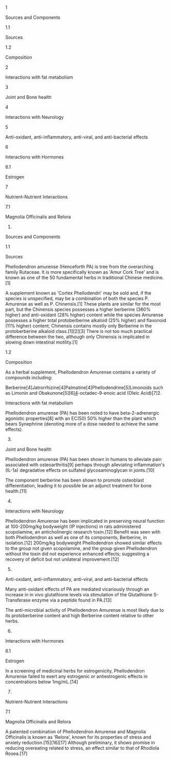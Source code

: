 1

Sources and Components

1.1

Sources

1.2

Composition

2

Interactions with fat metabolism

3

Joint and Bone health

4

Interactions with Neurology

5

Anti-oxidant, anti-inflammatory, anti-viral, and anti-bacterial effects

6

Interactions with Hormones

6.1

Estrogen

7

Nutrient-Nutrient Interactions

7.1

Magnolia Officinalis and Relora

1.

Sources and Components

1.1

Sources

Phellodendron amurense (Henceforth PA) is tree from the overarching family Rutaceae. It is more specifically known as 'Amur Cork Tree' and is known as one of the 50 fundamental herbs in traditional Chinese medicine.[1]

A supplement known as 'Cortex Phellodendri' may be sold and, if the species is unspecified, may be a combination of both the species P. Amurense as well as P. Chinensis.[1] These plants are similar for the most part, but the Chinensis species possesses a higher berberine (360% higher) and anti-oxidant (28% higher) content while the species Amurense possesses a higher total protoberberine alkaloid (25% higher) and flavonoid (11% higher) content; Chinensis contains mostly only Berberine in the protoberberine alkaloid class.[1][2][3] There is not too much practical difference between the two, although only Chinensis is implicated in slowing down intestinal motility.[1]

1.2

Composition

As a herbal supplement, Phellodendron Amurense contains a variety of compounds including:

Berberine[4]Jatrorrhizine[4]Palmatine[4]Phellodendrine[5]Limonoids such as Limonin and Obakunone[5][6][4](9Z)-octadec-9-enoic acid (Oleic Acid)[7]2.

Interactions with fat metabolism

Phellodendron amurense (PA) has been noted to have beta-2-adrenergic agonistic properties[8] with an EC(50) 50% higher than the plant which bears Synephrine (denoting more of a dose needed to achieve the same effects).

3.

Joint and Bone health

Phellodendron amurense (PA) has been shown in humans to alleviate pain associated with osteoarthritis[9] perhaps through alleviating inflammation's (IL-1a) degradative effects on sulfated glycosaminoglycan in joints.[10]

The component berberine has been shown to promote osteoblast differentiation, leading it to possible be an adjunct treatment for bone health.[11] 

4.

Interactions with Neurology

Phellodendron Amurense has been implicated in preserving neural function at 100-200mg/kg bodyweight (IP injections) in rats administered scopolamine, an anticholinergic research toxin.[12] Benefit was seen with both Phellodendron as well as one of its components, Berberine, in isolation.[12] 200mg/kg bodyweight Phellodendron showed similar effects to the group not given scopolamine, and the group given Phellodendron without the toxin did not experience enhanced effects; suggesting a recovery of deficit but not unilateral improvement.[12]

5.

Anti-oxidant, anti-inflammatory, anti-viral, and anti-bacterial effects

Many anti-oxidant effects of PA are mediated vicariously through an increase in in vivo glutathione levels via stimulation of the Glutathione S-Transferase enzyme via a peptide found in PA.[13]

The anti-microbial activity of Phellodendron Amurense is most likely due to its protoberberine content and high Berberine content relative to other herbs.

6.

Interactions with Hormones

6.1

Estrogen

In a screening of medicinal herbs for estrogenicity, Phellodendron Amurense failed to exert any estrogenic or antiestrogenic effects in concentrations below 1mg/mL.[14]

7.

Nutrient-Nutrient Interactions

7.1

Magnolia Officinalis and Relora

A patented combination of Phellodendron Amurense and Magnolia Officinalis is known as 'Relora', known for its properties of stress and anxiety reduction.[15][16][17] Although preliminary, it shows promise in reducing overeating related to stress, an effect similar to that of Rhodiola Rosea.[17]

